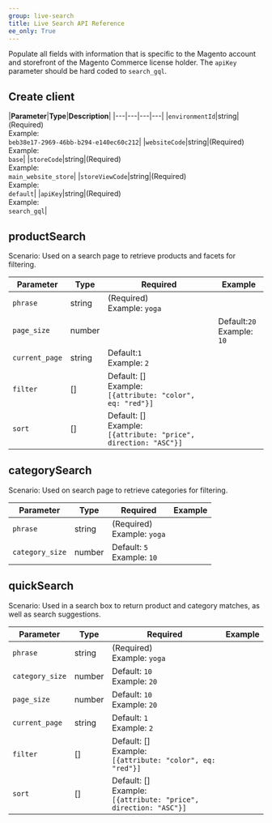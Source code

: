```yaml
---
group: live-search
title: Live Search API Reference
ee_only: True
---
```


Populate all fields with information that is specific to the Magento account and storefront of the Magento Commerce license holder. The `apiKey` parameter should be hard coded to `search_gql`.

## Create client

|**Parameter**|**Type**|**Description**|
|---|---|---|---|
|`environmentId`|string|(Required)<br />Example:<br />`beb38e17-2969-46bb-b294-e140ec60c212`|
|`websiteCode`|string|(Required)<br />Example:<br />`base`|
|`storeCode`|string|(Required)<br />Example:<br />`main_website_store`|
|`storeViewCode`|string|(Required)<br />Example:<br />`default`|
|`apiKey`|string|(Required)<br />Example:<br />`search_gql`|

## productSearch

Scenario: Used on a search page to retrieve products and facets for filtering.

|**Parameter**|**Type**|**Required**|**Example**|
|---|---|---|---|
|`phrase`|string|(Required)<br />Example: `yoga`|
|`page_size`|number||Default:`20`<br />Example: `10`|
|`current_page`|string|Default:`1`<br />Example: `2`|
|`filter`|[]|Default: []<br />Example:<br />`[{attribute: "color", eq: "red"}]`|
|`sort`|[]|Default: []<br />Example:<br />`[{attribute: "price", direction: "ASC"}]`|

## categorySearch

Scenario: Used on search page to retrieve categories for filtering.

|**Parameter**|**Type**|**Required**|**Example**|
|---|---|---|---|
|`phrase`|string|(Required)<br />Example: `yoga`|
|`category_size`|number|Default: `5`<br />Example: `10`|

## quickSearch

Scenario: Used in a search box to return product and category matches, as well as search suggestions.

|**Parameter**|**Type**|**Required**|**Example**|
|---|---|---|---|
|`phrase`|string|(Required)<br />Example: `yoga`|
|`category_size`|number|Default: `10`<br />Example: `20`|
|`page_size`|number|Default: `10`<br />Example: `20`|
|`current_page`|string|Default: `1`<br />Example: `2`|
|`filter`|[]|Default: []<br />Example:<br /> `[{attribute: "color", eq: "red"}]`|
|`sort`|[]|Default: []<br />Example:<br /> `[{attribute: "price", direction: "ASC"}]`|
